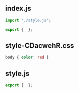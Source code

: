 ## index.js

```js
import "./style.js";

export {  };
```

## style-CDacwehR.css

```css
body { color: red }

```

## style.js

```js
export {  };
```
